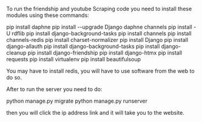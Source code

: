 To run the friendship and youtube Scraping code you need to install these modules using these commands:

pip install daphne
pip install --upgrade Django daphne channels
pip install -U rdflib
pip install django-background-tasks
pip install channels
pip install channels-redis
pip install charset-normalizer
pip install Django
pip install django-allauth
pip install django-background-tasks
pip install django-cleanup
pip install django-friendship
pip install django-htmx
pip install requests
pip install virtualenv
pip install beautifulsoup

You may have to install redis, you will have to use software from the web to do so.

After to run the server you need to do:

python manage.py migrate 
python manage.py runserver

then you will click the ip address link and it will take you to the website.

